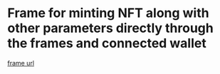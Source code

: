 
# Frame for minting NFT along with other parameters directly through the frames and connected wallet



[frame url](https://frame-transact.vercel.app/)
